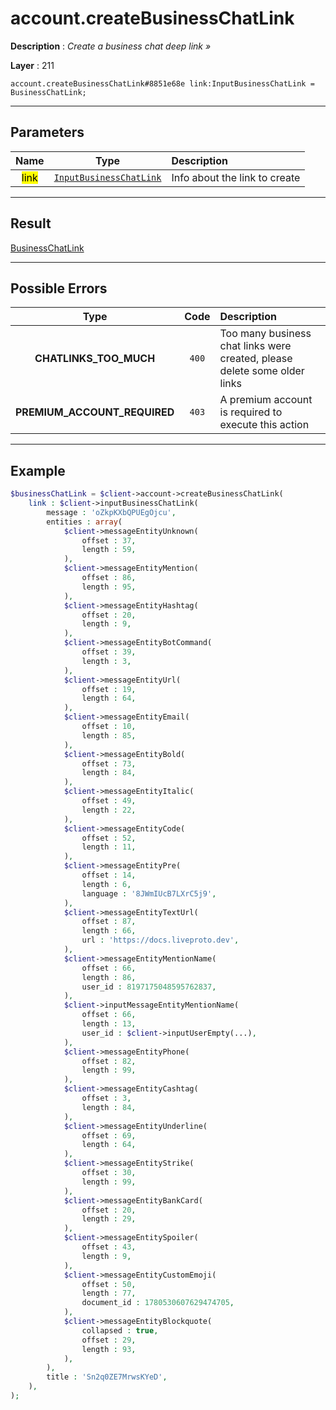 # account.createBusinessChatLink

**Description** : *Create a business chat deep link &raquo;*

**Layer** : 211

```tl
account.createBusinessChatLink#8851e68e link:InputBusinessChatLink = BusinessChatLink;
```

---

## Parameters

| Name | Type | Description |
| :---: | :---: | :--- |
| <mark>link</mark> | [`InputBusinessChatLink`](type/InputBusinessChatLink) | Info about the link to create |

---

## Result

[BusinessChatLink](type/BusinessChatLink)

---

## Possible Errors

| Type | Code | Description |
| :---: | :---: | :--- |
| **CHATLINKS_TOO_MUCH** | `400` | Too many business chat links were created, please delete some older links |
| **PREMIUM_ACCOUNT_REQUIRED** | `403` | A premium account is required to execute this action |

---

## Example

```php
$businessChatLink = $client->account->createBusinessChatLink(
	link : $client->inputBusinessChatLink(
		message : 'oZkpKXbQPUEgOjcu',
		entities : array(
			$client->messageEntityUnknown(
				offset : 37,
				length : 59,
			),
			$client->messageEntityMention(
				offset : 86,
				length : 95,
			),
			$client->messageEntityHashtag(
				offset : 20,
				length : 9,
			),
			$client->messageEntityBotCommand(
				offset : 39,
				length : 3,
			),
			$client->messageEntityUrl(
				offset : 19,
				length : 64,
			),
			$client->messageEntityEmail(
				offset : 10,
				length : 85,
			),
			$client->messageEntityBold(
				offset : 73,
				length : 84,
			),
			$client->messageEntityItalic(
				offset : 49,
				length : 22,
			),
			$client->messageEntityCode(
				offset : 52,
				length : 11,
			),
			$client->messageEntityPre(
				offset : 14,
				length : 6,
				language : '8JWmIUcB7LXrC5j9',
			),
			$client->messageEntityTextUrl(
				offset : 87,
				length : 66,
				url : 'https://docs.liveproto.dev',
			),
			$client->messageEntityMentionName(
				offset : 66,
				length : 86,
				user_id : 8197175048595762837,
			),
			$client->inputMessageEntityMentionName(
				offset : 66,
				length : 13,
				user_id : $client->inputUserEmpty(...),
			),
			$client->messageEntityPhone(
				offset : 82,
				length : 99,
			),
			$client->messageEntityCashtag(
				offset : 3,
				length : 84,
			),
			$client->messageEntityUnderline(
				offset : 69,
				length : 64,
			),
			$client->messageEntityStrike(
				offset : 30,
				length : 99,
			),
			$client->messageEntityBankCard(
				offset : 20,
				length : 29,
			),
			$client->messageEntitySpoiler(
				offset : 43,
				length : 9,
			),
			$client->messageEntityCustomEmoji(
				offset : 50,
				length : 77,
				document_id : 1780530607629474705,
			),
			$client->messageEntityBlockquote(
				collapsed : true,
				offset : 29,
				length : 93,
			),
		),
		title : 'Sn2q0ZE7MrwsKYeD',
	),
);
```